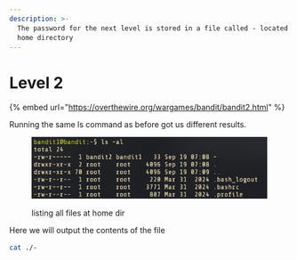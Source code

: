 ```yaml
---
description: >-
  The password for the next level is stored in a file called - located in the
  home directory
---
```


# Level 2

{% embed url="https://overthewire.org/wargames/bandit/bandit2.html" %}

Running the same ls command as before got us different results.

<figure><img src="../.gitbook/assets/image (2).png" alt=""><figcaption><p>listing all files at home dir</p></figcaption></figure>

Here we will output the contents of the file

```bash
cat ./-
```
